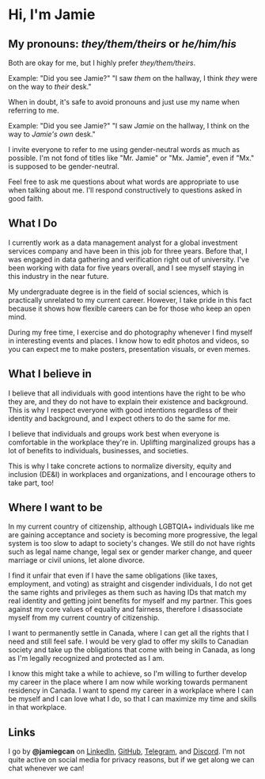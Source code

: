 # Hi, I'm Jamie

## My pronouns: *they/them/theirs* or *he/him/his*

Both are okay for me, but I highly prefer *they/them/theirs*.

Example: "Did you see Jamie?" "I saw *them* on the hallway, I think *they* were on the way to *their* desk."

When in doubt, it's safe to avoid pronouns and just use my name when referring to me.

Example: "Did you see Jamie?" "I saw *Jamie* on the hallway, I think on the way to *Jamie's own* desk."

I invite everyone to refer to me using gender-neutral words as much as possible. I'm not fond of titles like "Mr. Jamie" or "Mx. Jamie", even if "Mx." is supposed to be gender-neutral.

Feel free to ask me questions about what words are appropriate to use when talking about me. I'll respond constructively to questions asked in good faith.

## What I Do

I currently work as a data management analyst for a global investment services company and have been in this job for three years. Before that, I was engaged in data gathering and verification right out of university. I've been working with data for five years overall, and I see myself staying in this industry in the near future.

My undergraduate degree is in the field of social sciences, which is practically unrelated to my current career. However, I take pride in this fact because it shows how flexible careers can be for those who keep an open mind.

During my free time, I exercise and do photography whenever I find myself in interesting events and places. I know how to edit photos and videos, so you can expect me to make posters, presentation visuals, or even memes.

## What I believe in

I believe that all individuals with good intentions have the right to be who they are, and they do not have to explain their existence and background. This is why I respect everyone with good intentions regardless of their identity and background, and I expect others to do the same for me.

I believe that individuals and groups work best when everyone is comfortable in the workplace they're in. Uplifting marginalized groups has a lot of benefits to individuals, businesses, and societies.

This is why I take concrete actions to normalize diversity, equity and inclusion (DE&I) in workplaces and organizations, and I encourage others to take part, too!

## Where I want to be

In my current country of citizenship, although LGBTQIA+ individuals like me are gaining acceptance and society is becoming more progressive, the legal system is too slow to adapt to society's changes. We still do not have rights such as legal name change, legal sex or gender marker change, and queer marriage or civil unions, let alone divorce.

I find it unfair that even if I have the same obligations (like taxes, employment, and voting) as straight and cisgender individuals, I do not get the same rights and privileges as them such as having IDs that match my real identity and getting joint benefits for myself and my partner. This goes against my core values of equality and fairness, therefore I disassociate myself from my current country of citizenship.

I want to permanently settle in Canada, where I can get all the rights that I need and still feel safe. I would be very glad to offer my skills to Canadian society and take up the obligations that come with being in Canada, as long as I'm legally recognized and protected as I am.

I know this might take a while to achieve, so I'm willing to further develop my career in the place where I am now while working towards permanent residency in Canada. I want to spend my career in a workplace where I can be myself and I can love what I do, so that I can maximize my time and skills in that workplace.

## Links

I go by **@jamiegcan** on [LinkedIn](https://linkedin.com/in/jamiegcan), [GitHub](https://github.com/jamiegcan), [Telegram](https://t.me/jamiegcan), and [Discord](https://discord.com). I'm not quite active on social media for privacy reasons, but if we get along we can chat whenever we can!
